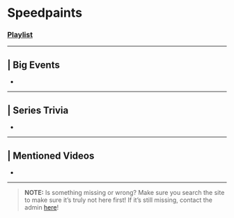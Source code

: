 # Speedpaints
### [Playlist](https://www.youtube.com/playlist?list=PLwljWXtmIKiSwCvOKbYdriVjJhtO8PtZj)

----

## | Big Events
- 

----

## | Series Trivia
- 

----
 
## | Mentioned Videos
- []()
 
----
 
> **NOTE:** Is something missing or wrong? Make sure you search the site to make sure it’s truly not here first! If it’s still missing, contact the admin [here](../chapter_2.html)!